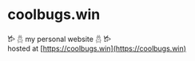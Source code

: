 # coolbugs.win
𐂂 𓆣 my personal website 𓆣 𐂂 <br>
hosted at [https://coolbugs.win](https://coolbugs.win)
